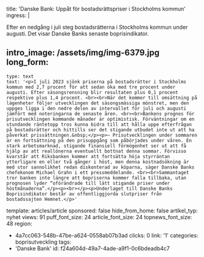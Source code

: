 title: 'Danske Bank: Uppåt för bostadsrättspriser i Stockholms kommun'
ingress: |
  <p>Efter en nedgång i juli steg bostadsrätterna i Stockholms kommun under augusti. Det visar Danske Banks senaste boprisindikator.
  </p>
  
intro_image: /assets/img/img-6379.jpg
long_form:
  -
    type: text
    text: '<p>I juli 2023 sjönk priserna på bostadsrätter i Stockholms kommun med 2,7 procent för att sedan öka med tre procent under augusti. Efter säsongsrensning blir resultaten plus 0,1 procent respektive plus 1,4 procent. <br><br>När det kommer till omsättning på lägenheter följer utvecklingen det säsongsmässiga mönstret, men den uppges ligga i den nedre delen av intervallet för juli och augusti jämfört med noteringarna de senaste åren. <br><br>Bankens prognos för prisutvecklingen kommande månader är optimistisk. Förväntningar om en stundande räntetopp tros kunna bidra till att hålla uppe efterfrågan på bostadsrätter och hittills ser det stigande utbudet inte ut att ha påverkat prissättningen.&nbsp;</p><p>– Prisutvecklingen under sommaren är en fortsättning på den prisuppgång som påbörjades under våren. En stark arbetsmarknad, stigande finansiell förmögenhet ser ut att få hjälp av att reallönerna eventuellt bottnat denna sommar. Förvisso kvarstår att Riksbanken kommer att fortsätta höja styrräntan ytterligare en eller två gånger i höst, men denna kostnadsökning är med stor sannolikhet redan diskonterad av köparna, säger Danske Banks chefekonom Michael Grahn i ett pressmeddelande. <br><br>Sammantaget tror banken inte längre att bopriserna kommer falla tillbaka, utan prognosen lyder “oförändrade till lätt stigande priser under höstmånaderna”.</p><p><br></p><p>Underlaget till Danske Banks Boprisindikator består av offentliggjorda slutpriser från bostadssajten Hemnet.</p>'
template: articles/article
sponsored: false
hide_from_home: false
artikel_typ: nyhet
views: 91
puff_font_size: 24
article_font_size: 24
topnews_font_size: 48
region:
  - 4a7cc063-548b-47be-a624-0558ab07b3ad
clicks: 0
link: '1'
categories: boprisutveckling
tags:
  - 'Danske Bank'
id: f24a604d-49a7-4ade-a9f1-0c6bdeadb4c7

